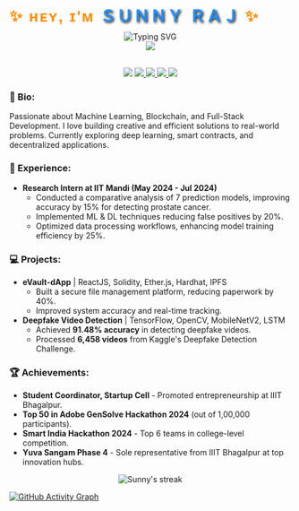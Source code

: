 <h1 style="text-align: center; font-family: 'Arial Black', sans-serif; letter-spacing: 2px; color: #FF8C00; display: inline;">
  ✨ ʜᴇʏ, ɪ'ᴍ <span style="color: #1E90FF; text-shadow: 2px 2px 4px #000;" >ＳＵＮＮＹ ＲＡＪ</span> ✨
</h1>

<div style="text-align: center; margin-top: 10px;">
  <img alt="Typing SVG" src="https://readme-typing-svg.herokuapp.com?lines=Tech+Enthusiast+🚀;Building+Creative+Solutions+🛠️;ML+and+Blockchain+Developer+🤖;&center=true&color=FFD700&width=500"/>
</div>

<div align="center">
  <img src="https://profile-counter.glitch.me/sunnyrajendraraj/count.svg?"  />
</div>
</br>
<div>
  <p align="middle">
    <a style="text-decoration:none" href="https://www.linkedin.com/in/sunny-raj-8313b2258/">
      <img src="https://img.shields.io/badge/LinkedIn-FF9933?style=for-the-badge&logo=linkedin&logoColor=white">
    </a>
    <a href="https://leetcode.com/u/sunnyrajendraraj/">
      <img src="https://img.shields.io/badge/LeetCode-000080?style=for-the-badge&logo=leetCode&logoColor=white">
    </a>
    <a href="https://codeforces.com/profile/sunnyrajendraraj">
      <img src="https://img.shields.io/badge/CodeForces-FFFFFF?style=for-the-badge&logo=codeforces&logoColor=black">
    </a>
    <a href="https://www.codechef.com/users/sunnyraj15">
      <img src="https://img.shields.io/badge/CodeChef-00A300?style=for-the-badge&logo=codechef&logoColor=white">
    </a>
    <a href="https://github.com/sunnyrajendraraj">
      <img src="https://img.shields.io/badge/GitHub-FFFFFF?style=for-the-badge&logo=github&logoColor=black">
    </a>
  </p>
</div>

### 🌟 Bio:
Passionate about Machine Learning, Blockchain, and Full-Stack Development. I love building creative and efficient solutions to real-world problems. Currently exploring deep learning, smart contracts, and decentralized applications.

### 🚀 Experience:
- **Research Intern at IIT Mandi (May 2024 - Jul 2024)**
  - Conducted a comparative analysis of 7 prediction models, improving accuracy by 15% for detecting prostate cancer.
  - Implemented ML & DL techniques reducing false positives by 20%.
  - Optimized data processing workflows, enhancing model training efficiency by 25%.

### 💻 Projects:
- **eVault-dApp** | ReactJS, Solidity, Ether.js, Hardhat, IPFS  
  - Built a secure file management platform, reducing paperwork by 40%.
  - Improved system accuracy and real-time tracking.
- **Deepfake Video Detection** | TensorFlow, OpenCV, MobileNetV2, LSTM  
  - Achieved **91.48% accuracy** in detecting deepfake videos.
  - Processed **6,458 videos** from Kaggle's Deepfake Detection Challenge.

### 🏆 Achievements:
- **Student Coordinator, Startup Cell** - Promoted entrepreneurship at IIIT Bhagalpur.
- **Top 50 in Adobe GenSolve Hackathon 2024** (out of 1,00,000 participants).
- **Smart India Hackathon 2024** - Top 6 teams in college-level competition.
- **Yuva Sangam Phase 4** - Sole representative from IIIT Bhagalpur at top innovation hubs.

<p align="center">
  <img src="https://streak-stats.demolab.com?user=sunnyrajendraraj&theme=light" alt="Sunny's streak" />
</p>



[![GitHub Activity Graph](https://github-readme-activity-graph.vercel.app/graph?username=sunnyrajendraraj&theme=light)](https://github.com/sunnyrajendraraj)
